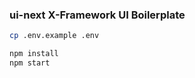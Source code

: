 ### ui-next X-Framework UI Boilerplate

```bash
cp .env.example .env
```

```bash
npm install
npm start
```
